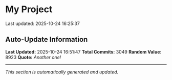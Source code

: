 # My Project


Last updated: 2025-10-24 16:25:37
















































































































































































































































































































































































































































































































































































































































































































































































































































































































































































































































































































































































































































































































































































































































































































































































































































































































































































































































































































































































































































































































































































































































































































































































































































































































































































































































































































































































































































































































































































































































































































































































































































































































































































































































































































































































## Auto-Update Information

**Last Updated:** 2025-10-24 16:51:47
**Total Commits:** 3049
**Random Value:** 8923
**Quote:** _Another one!_

---
_This section is automatically generated and updated._